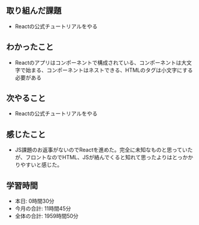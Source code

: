 ## 取り組んだ課題
- Reactの公式チュートリアルをやる
## わかったこと
-  Reactのアプリはコンポーネントで構成されている、コンポーネントは大文字で始まる、コンポーネントはネストできる、HTMLのタグは小文字にする必要がある
## 次やること
- Reactの公式チュートリアルをやる
## 感じたこと
- JS課題のお返事がないのでReactを進めた。完全に未知なものと思っていたが、フロントなのでHTML、JSが絡んでくると知れて思ったよりはとっかかりやすいと感じた。
## 学習時間
- 本日: 0時間30分
- 今月の合計: 11時間45分
- 全体の合計: 1959時間50分
